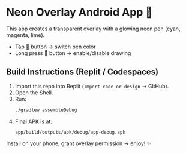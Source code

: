 # Neon Overlay Android App 🎨

This app creates a transparent overlay with a glowing neon pen (cyan, magenta, lime).  
- Tap 🎨 button → switch pen color  
- Long press 🎨 button → enable/disable drawing  

## Build Instructions (Replit / Codespaces)
1. Import this repo into Replit (`Import code or design` → GitHub).  
2. Open the Shell.  
3. Run:
   ```bash
   ./gradlew assembleDebug
   ```
4. Final APK is at:
   ```
   app/build/outputs/apk/debug/app-debug.apk
   ```

Install on your phone, grant overlay permission → enjoy! ✨
